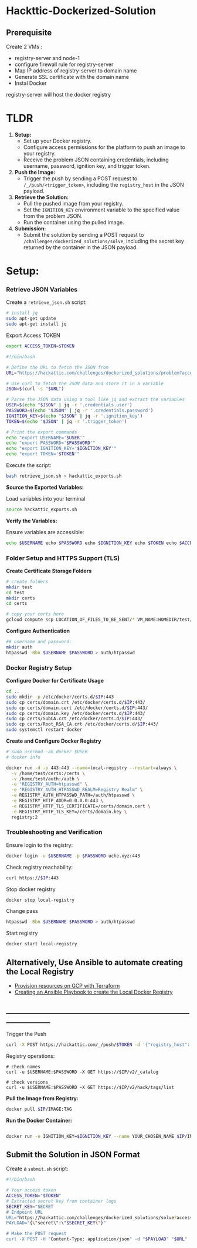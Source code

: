 # Hackttic-Dockerized-Solution


## Prerequisite
Create 2 VMs :
- registry-server and node-1
- configure firewall rule for registry-server
- Map IP address of registry-server to domain name
- Generate SSL certificate with the domain name
-  Instal Docker

registry-server will host the docker registry

# TLDR

1. **Setup:**
    - Set up your Docker registry.
    - Configure access permissions for the platform to push an image to your registry.
    - Receive the problem JSON containing credentials, including username, password, ignition key, and trigger token.
3. **Push the Image:**
    - Trigger the push by sending a POST request to `/_/push/<trigger_token>`, including the `registry_host` in the JSON payload.
4. **Retrieve the Solution:**
    - Pull the pushed image from your registry.
    - Set the `IGNITION_KEY` environment variable to the specified value from the problem JSON.
    - Run the container using the pulled image.
5. **Submission:**
    - Submit the solution by sending a POST request to `/challenges/dockerized_solutions/solve`, including the secret key returned by the container in the JSON payload.

# **Setup:** 

### Retrieve JSON Variables
Create a `retrieve_json.sh` script:

```bash
# install jq
sudo apt-get update
sudo apt-get install jq
```

Export Access TOKEN
```bash
export ACCESS_TOKEN=$TOKEN 
```

```bash
#!/bin/bash

# Define the URL to fetch the JSON from
URL="https://hackattic.com/challenges/dockerized_solutions/problem?access_token=$TOKEN"

# Use curl to fetch the JSON data and store it in a variable
JSON=$(curl -s "$URL")

# Parse the JSON data using a tool like jq and extract the variables
USER=$(echo "$JSON" | jq -r '.credentials.user')
PASSWORD=$(echo "$JSON" | jq -r '.credentials.password')
IGNITION_KEY=$(echo "$JSON" | jq -r '.ignition_key')
TOKEN=$(echo "$JSON" | jq -r '.trigger_token')

# Print the export commands
echo "export USERNAME='$USER'"
echo "export PASSWORD='$PASSWORD'"
echo "export IGNITION_KEY='$IGNITION_KEY'"
echo "export TOKEN='$TOKEN'"

```

Execute the script:

```bash
bash retrieve_json.sh > hackattic_exports.sh
```

**Source the Exported Variables:**

Load variables into your terminal

```bash
source hackattic_exports.sh
```

**Verify the Variables:**

Ensure variables are accessible:

```bash
echo $USERNAME echo $PASSWORD echo $IGNITION_KEY echo $TOKEN echo $ACCESS_TOKEN
```


### Folder Setup and HTTPS Support (TLS)

**Create Certificate Storage Folders**

```bash
# create folders
mkdir test
cd test
mkdir certs
cd certs

# copy your certs here
gcloud compute scp LOCATION_OF_FILES_TO_BE_SENT/* VM_NAME:HOMEDIR/test/certs/ --zone=$ZONE
```

 **Configure Authentication**
```bash
## username and password:
mkdir auth
htpasswd -Bbn $USERNAME $PASSWORD > auth/htpasswd
```

### Docker Registry Setup

**Configure Docker for Certificate Usage**
```bash
cd ..
sudo mkdir -p /etc/docker/certs.d/$IP:443
sudo cp certs/domain.crt /etc/docker/certs.d/$IP:443/
sudo cp certs/domain.cert /etc/docker/certs.d/$IP:443/
sudo cp certs/domain.key /etc/docker/certs.d/$IP:443/
sudo cp certs/SubCA.crt /etc/docker/certs.d/$IP:443/
sudo cp certs/Root_RSA_CA.crt /etc/docker/certs.d/$IP:443/
sudo systemctl restart docker
```

**Create and Configure Docker Registry**
```bash
# sudo usermod -aG docker $USER
# docker info

docker run -d -p 443:443 --name=local-registry --restart=always \
  -v /home/test/certs:/certs \
  -v /home/test/auth:/auth \
  -e "REGISTRY_AUTH=htpasswd" \
  -e "REGISTRY_AUTH_HTPASSWD_REALM=Registry Realm" \
  -e REGISTRY_AUTH_HTPASSWD_PATH=/auth/htpasswd \
  -e REGISTRY_HTTP_ADDR=0.0.0.0:443 \
  -e REGISTRY_HTTP_TLS_CERTIFICATE=/certs/domain.cert \
  -e REGISTRY_HTTP_TLS_KEY=/certs/domain.key \
  registry:2
```


### Troubleshooting and Verification

Ensure login to the registry:

```bash
docker login -u $USERNAME -p $PASSWORD uche.xyz:443
```

Check registry reachability:

```bash
curl https://$IP:443

```

Stop docker registry
```bash
docker stop local-registry
```

Change pass
```bash
htpasswd -Bbn $USERNAME $PASSWORD > auth/htpasswd
```

Start registry
```bash
docker start local-registry
```

## Alternatively, Use Ansible to automate creating the Local Registry
  - [Provision resources on GCP with Terraform](terraform/)
  - [Creating an Ansible Playbook to create the Local Docker Registry](ansible/README.md)

## ______________________________________________________________

Trigger the Push
```bash
curl -X POST https://hackattic.com/_/push/$TOKEN -d '{"registry_host": "$IP"}'

```

Registry operations:

```docker
# check names
curl -u $USERNAME:$PASSWORD -X GET https://$IP/v2/_catalog

# check versions
curl -u $USERNAME:$PASSWORD -X GET https://$IP/v2/hack/tags/list
```

**Pull the Image from Registry:**
```bash
docker pull $IP/IMAGE:TAG
```

**Run the Docker Container:**

```bash

docker run -e IGNITION_KEY=$IGNITION_KEY --name YOUR_CHOSEN_NAME $IP/IMAGE:TAG


```

## Submit the Solution in JSON Format

Create a `submit.sh` script:

```bash
#!/bin/bash

# Your access token
ACCESS_TOKEN="$TOKEN"
# Extracted secret key from container logs
SECRET_KEY="SECRET
# Endpoint URL
URL="https://hackattic.com/challenges/dockerized_solutions/solve?access_token=$ACCESS_TOKEN"
PAYLOAD="{\"secret\":\"$SECRET_KEY\"}"

# Make the POST request
curl -X POST -H "Content-Type: application/json" -d "$PAYLOAD" "$URL"

```
